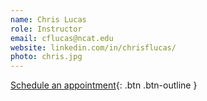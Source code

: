 ```yaml
---
name: Chris Lucas
role: Instructor
email: cflucas@ncat.edu
website: linkedin.com/in/chrisflucas/
photo: chris.jpg
---
```


[Schedule an appointment](https://calendly.com/cflucas-ncat/office-hours-1-1){: .btn .btn-outline }
